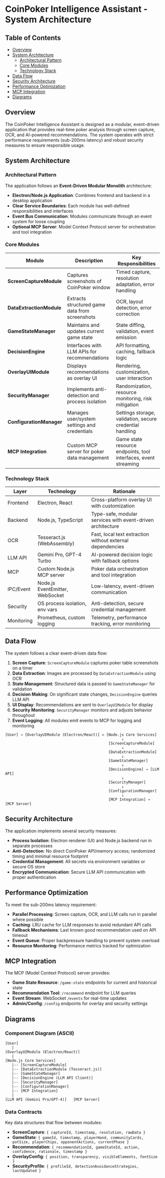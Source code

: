 # CoinPoker Intelligence Assistant - System Architecture

## Table of Contents

- [Overview](#overview)
- [System Architecture](#system-architecture)
  - [Architectural Pattern](#architectural-pattern)
  - [Core Modules](#core-modules)
  - [Technology Stack](#technology-stack)
- [Data Flow](#data-flow)
- [Security Architecture](#security-architecture)
- [Performance Optimization](#performance-optimization)
- [MCP Integration](#mcp-integration)
- [Diagrams](#diagrams)

## Overview

The CoinPoker Intelligence Assistant is designed as a modular, event-driven application that provides real-time poker analysis through screen capture, OCR, and AI-powered recommendations. The system operates with strict performance requirements (sub-200ms latency) and robust security measures to ensure responsible usage.

## System Architecture

### Architectural Pattern

The application follows an **Event-Driven Modular Monolith** architecture:

- **Electron/Node.js Application**: Combines frontend and backend in a desktop application
- **Clear Service Boundaries**: Each module has well-defined responsibilities and interfaces
- **Event Bus Communication**: Modules communicate through an event system for loose coupling
- **Optional MCP Server**: Model Context Protocol server for orchestration and tool integration

### Core Modules

| Module | Description | Key Responsibilities |
|--------|-------------|----------------------|
| **ScreenCaptureModule** | Captures screenshots of CoinPoker window | Timed capture, resolution adaptation, error handling |
| **DataExtractionModule** | Extracts structured game data from screenshots | OCR, layout detection, error correction |
| **GameStateManager** | Maintains and updates current game state | State diffing, validation, event emission |
| **DecisionEngine** | Interfaces with LLM APIs for recommendations | API formatting, caching, fallback logic |
| **OverlayUIModule** | Displays recommendations as overlay UI | Rendering, customization, user interaction |
| **SecurityManager** | Implements anti-detection and process isolation | Randomization, resource monitoring, risk mitigation |
| **ConfigurationManager** | Manages user/system settings and credentials | Settings storage, validation, secure credential handling |
| **MCP Integration** | Custom MCP server for poker data management | Game state resource endpoints, tool interfaces, event streaming |

### Technology Stack

| Layer | Technology | Rationale |
|-------|------------|-----------|
| Frontend | Electron, React | Cross-platform overlay UI with customization |
| Backend | Node.js, TypeScript | Type-safe, modular services with event-driven architecture |
| OCR | Tesseract.js (WebAssembly) | Fast, local text extraction without external dependencies |
| LLM API | Gemini Pro, GPT-4 Turbo | AI-powered decision logic with fallback options |
| MCP | Custom Node.js MCP server | Poker data orchestration and tool integration |
| IPC/Event | Node.js EventEmitter, WebSocket | Low-latency, event-driven communication |
| Security | OS process isolation, env vars | Anti-detection, secure credential management |
| Monitoring | Prometheus, custom logging | Telemetry, performance tracking, error monitoring |

## Data Flow

The system follows a clear event-driven data flow:

1. **Screen Capture**: `ScreenCaptureModule` captures poker table screenshots on a timer
2. **Data Extraction**: Images are processed by `DataExtractionModule` using OCR
3. **State Management**: Structured data is passed to `GameStateManager` for validation
4. **Decision Making**: On significant state changes, `DecisionEngine` queries LLM API
5. **UI Display**: Recommendations are sent to `OverlayUIModule` for display
6. **Security Monitoring**: `SecurityManager` monitors and adjusts behavior throughout
7. **Event Logging**: All modules emit events to MCP for logging and monitoring

```
[User] → [OverlayUIModule (Electron/React)] ↔ [Node.js Core Services]
                                                     ↓
                                               [ScreenCaptureModule]
                                                     ↓
                                               [DataExtractionModule]
                                                     ↓
                                               [GameStateManager]
                                                     ↓
                                               [DecisionEngine] → [LLM API]
                                                     ↓
                                               [SecurityManager]
                                                     ↓
                                               [ConfigurationManager]
                                                     ↓
                                               [MCP Integration] → [MCP Server]
```

## Security Architecture

The application implements several security measures:

- **Process Isolation**: Electron renderer (UI) and Node.js backend run in separate processes
- **Anti-Detection**: No direct CoinPoker API/memory access; randomized timing and minimal resource footprint
- **Credential Management**: All secrets via environment variables or secure OS store
- **Encrypted Communication**: Secure LLM API communication with proper authentication

## Performance Optimization

To meet the sub-200ms latency requirement:

- **Parallel Processing**: Screen capture, OCR, and LLM calls run in parallel where possible
- **Caching**: LRU cache for LLM responses to avoid redundant API calls
- **Fallback Mechanisms**: Last known good recommendation used on API timeout
- **Event Queue**: Proper backpressure handling to prevent system overload
- **Resource Monitoring**: Performance metrics tracked for optimization

## MCP Integration

The MCP (Model Context Protocol) server provides:

- **Game State Resource**: `/game-state` endpoints for current and historical state
- **Recommendation Tool**: `/recommend` endpoint for LLM queries
- **Event Stream**: WebSocket `/events` for real-time updates
- **Admin/Config**: `/config` endpoints for overlay and security settings

## Diagrams

### Component Diagram (ASCII)

```
[User]
   |
[OverlayUIModule (Electron/React)]
   |
[Node.js Core Services]
   |-- [ScreenCaptureModule]
   |-- [DataExtractionModule (Tesseract.js)]
   |-- [GameStateManager]
   |-- [DecisionEngine (LLM API Client)]
   |-- [SecurityManager]
   |-- [ConfigurationManager]
   |-- [MCP Integration]
   |
[LLM API (Gemini Pro/GPT-4)]   [MCP Server]
```

### Data Contracts

Key data structures that flow between modules:

- **ScreenCapture**: `{ captureId, timestamp, resolution, rawData }`
- **GameState**: `{ gameId, timestamp, playerHand, communityCards, potSize, playerChips, opponentActions, currentPhase }`
- **Recommendation**: `{ recommendationId, gameStateId, action, confidence, rationale, timestamp }`
- **OverlayConfig**: `{ position, transparency, visibleElements, fontSize }`
- **SecurityProfile**: `{ profileId, detectionAvoidanceStrategies, lastUpdated }`
